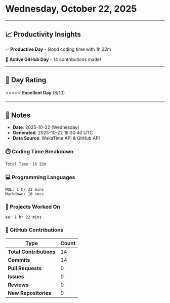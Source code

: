 # Wednesday, October 22, 2025

---

## 📈 Productivity Insights

✅ **Productive Day** - Good coding time with 1h 22m

🚀 **Active GitHub Day** - 14 contributions made!

---

## 🎯 Day Rating

⭐⭐⭐⭐⭐ **Excellent Day** (8/10)

---

## 📝 Notes

- **Date**: 2025-10-22 (Wednesday)
- **Generated**: 2025-10-22 16:30:40 UTC
- **Data Source**: WakaTime API & GitHub API


### ⏱️ Coding Time Breakdown

```
Total Time: 1h 22m
```

### 💻 Programming Languages

```
MQL: 1 hr 22 mins
Markdown: 10 secs
```

### 📂 Projects Worked On

```
ea: 1 hr 22 mins

```


### 🐙 GitHub Contributions

| Type | Count |
|------|-------|
| **Total Contributions** | 14 |
| **Commits** | 14 |
| **Pull Requests** | 0 |
| **Issues** | 0 |
| **Reviews** | 0 |
| **New Repositories** | 0 |

